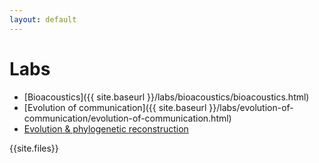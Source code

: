 ```yaml
---
layout: default
---
```


Labs
====

- [Bioacoustics]({{ site.baseurl }}/labs/bioacoustics/bioacoustics.html)
- [Evolution of communication]({{ site.baseurl }}/labs/evolution-of-communication/evolution-of-communication.html)
- [Evolution & phylogenetic reconstruction]({{site.baseurl}}/labs/evolution-reconstruction/evolution-reconstruction.html)

{{site.files}}